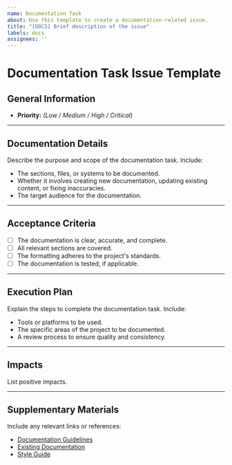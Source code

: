 ```yaml
---
name: Documentation Task
about: Use this template to create a documentation-related issue.
title: "[DOCS] Brief description of the issue"
labels: docs
assignees: ''
---
```


# Documentation Task Issue Template

## General Information
- **Priority:** *(Low / Medium / High / Critical)*

---

## Documentation Details
Describe the purpose and scope of the documentation task. Include:
- The sections, files, or systems to be documented.
- Whether it involves creating new documentation, updating existing content, or fixing inaccuracies.
- The target audience for the documentation.

---

## Acceptance Criteria
- [ ] The documentation is clear, accurate, and complete.
- [ ] All relevant sections are covered.
- [ ] The formatting adheres to the project's standards.
- [ ] The documentation is tested, if applicable.

---

## Execution Plan
Explain the steps to complete the documentation task. Include:
- Tools or platforms to be used.
- The specific areas of the project to be documented.
- A review process to ensure quality and consistency.

---

## Impacts
List positive impacts.

---

## Supplementary Materials
Include any relevant links or references:
- [Documentation Guidelines](#)
- [Existing Documentation](#)
- [Style Guide](#)

